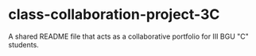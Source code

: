 # class-collaboration-project-3C
A shared README file that acts as a collaborative portfolio for III BGU "C" students.
